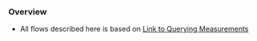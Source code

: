 ### Overview

* All flows described here is based on [Link to Querying Measurements](https://github.com/waggle-sensor/waggle-beehive-v2/blob/main/docs/querying-measurements.md)
